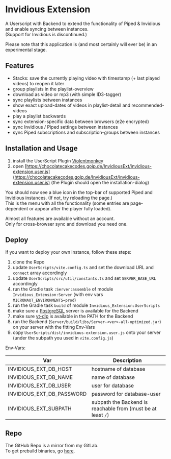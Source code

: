 # Invidious Extension

A Userscript with Backend to extend the functionality of Piped &amp; Invidious
and enable syncing between instances.\
(Support for Invidious is discontinued.)

Please note that this application is (and most certainly will ever be) in an experimental stage.

## Features

- Stacks: save the currently playing video with timestamp (+ last played videos) to reopen it later
- group playlists in the playlist-overview
- download as video or mp3 (with simple ID3-tagger)
- sync playlists between instances
- show exact upload-dates of videos in playlist-detail and recommended-videos
- play a playlist backwards
- sync extension-specific data between browsers (e2e encrypted)
- sync Invidious / Piped settings between instances
- sync Piped subscriptions and subscription-groups between instances

## Installation and Usage

1. install the UserScript Plugin [Violentmonkey](https://violentmonkey.github.io/)
2. open [https://chocolatecakecodes.goip.de/InvidiousExt/invidious-extension.user.js](https://chocolatecakecodes.goip.de/InvidiousExt/invidious-extension.user.js) (the Plugin should open the installation-dialog)

You should now see a blue icon in the top-bar of supported Piped and Invidious instances.
(If not, try reloading the page.)\
This is the menu with all the functionality
(some entries are page-dependent or appear after the player fully loaded).

Almost all features are available without an account.\
Only for cross-browser sync and download you need one.

## Deploy

If you want to deploy your own instance, follow these steps:

1. clone the Repo
2. update `UserScripts/vite.config.ts` and set the download URL and `connect` array accordingly
3. update `UserScripts/src/util/constants.ts` and set `SERVER_BASE_URL` accordingly
4. run the Gradle task `:Server:assemble` of module `Invidious_Extension:Server` (with env vars `MICRONAUT_ENVIRONMENTS=prod`)
5. run the Gradle task `build` of module `Invidious_Extension:UserScripts`
6. make sure a [PostgreSQL](https://www.postgresql.org/) server is available for the Backend
7. make sure [yt-dlp](https://github.com/yt-dlp/yt-dlp) is available in the PATH for the Backend
8. run the Backend (`Server/build/libs/Server-<ver>-all-optimized.jar`) on your server with the fitting Env-Vars
9. copy `UserScripts/dist/invidious-extension.user.js` onto your server (under the subpath you used in `vite.config.js`)

Env-Vars:

| Var                       | Description                                                  |
|---------------------------|--------------------------------------------------------------|
| INVIDIOUS_EXT_DB_HOST     | hostname of database                                         |
| INVIDIOUS_EXT_DB_NAME     | name of database                                             |
| INVIDIOUS_EXT_DB_USER     | user for database                                            |
| INVIDIOUS_EXT_DB_PASSWORD | password for database-user                                   |
| INVIDIOUS_EXT_SUBPATH     | subpath the Backend is reachable from (must be at least `/`) |

## Repo
The GitHub Repo is a mirror from my GitLab.\
To get prebuild binaries, go [here](https://projects.chocolatecakecodes.goip.de/blued_gear/invidious_extension).
